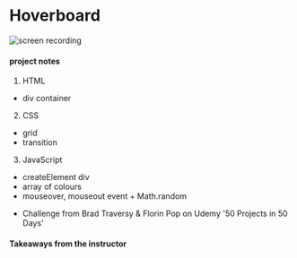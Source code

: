 # Hoverboard

![screen recording](https://media.giphy.com/media/oMnRPHwYI0SzMrZol8/giphy.gif)

#### project notes

1. HTML

- div container

2. CSS

- grid
- transition

3. JavaScript

- createElement div
- array of colours
- mouseover, mouseout event + Math.random

* Challenge from Brad Traversy & Florin Pop on Udemy '50 Projects in 50 Days'

#### Takeaways from the instructor
